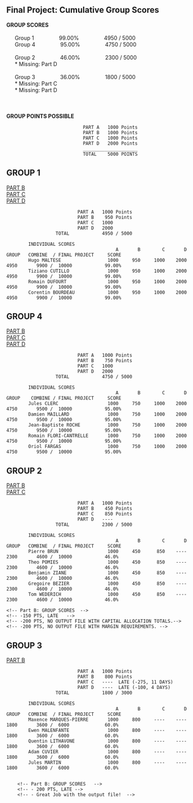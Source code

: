 ## Final Project:   Cumulative Group Scores

<strong>GROUP SCORES</strong></br></br>
&ensp; &ensp; Group 1&ensp; &ensp; &ensp; &ensp; &ensp; &ensp; 99.00%&ensp; &ensp; &ensp; &ensp; &ensp; &ensp; 4950 / 5000</br>
&ensp; &ensp; Group 4&ensp; &ensp; &ensp; &ensp; &ensp; &ensp; 95.00%&ensp; &ensp; &ensp; &ensp; &ensp; &ensp; 4750 / 5000</br></br>
&ensp; &ensp; Group 2&ensp; &ensp; &ensp; &ensp; &ensp; &ensp; 46.00%&ensp; &ensp; &ensp; &ensp; &ensp; &ensp; 2300 / 5000</br>
&ensp; &ensp; * Missing: Part D </br></br>
&ensp; &ensp; Group 3&ensp; &ensp; &ensp; &ensp; &ensp; &ensp; 36.00%&ensp; &ensp; &ensp; &ensp; &ensp; &ensp; 1800 / 5000</br>
&ensp; &ensp; * Missing: Part C </br>
&ensp; &ensp; * Missing: Part D </br></br>
</br></br>
                            <strong>GROUP POINTS POSSIBLE</strong>
                            
                                PART A   1000 Points
                                PART B   1000 Points
                                PART C   1000 Points
                                PART D   2000 Points
                                ____________________
                                TOTAL    5000 POINTS

## GROUP 1
  
[PART B](https://github.com/tcutillo/Tiziano_TurnIn/commit/6da72be6bd65a4252d16560352f01d5b973e88ae#diff-da00cd85c84e13612f41a5be251410fa4b5cd17008a48e7e51ba0ab64476b652)</br>
[PART C](https://github.com/tcutillo/Tiziano_TurnIn/tree/main/WORK_COMPLETED/RISK_MANAGEMENT/SEA_RULE_PROJECT_1_PART_C)</br>
[PART D](https://github.com/tcutillo/Tiziano_TurnIn/tree/main/WORK_COMPLETED/RISK_MANAGEMENT/SEA_RULE_PROJECT_1_PART_D)</br>
  <!-- hugo.maltese@epitech.eu, tiziano.cutillo@epitech.eu, romain.dufourt@epitech.eu, corentin.bourdeau@epitech.eu</br> -->  
  
                              PART A   1000 Points
                              PART B    950 Points
                              PART C   1000
                              PART D   2000
                      TOTAL            4950 / 5000
                      
            INDIVIDUAL SCORES          
                                            A       B        C       D     GROUP   COMBINE  / FINAL PROJECT     SCORE  
            Hugo MALTESE                 1000     950     1000    2000      4950       9900 /  10000            99.00%
            Tiziano CUTILLO              1000     950     1000    2000      4950       9900 /  10000            99.00%
            Romain DUFOURT               1000     950     1000    2000      4950       9900 /  10000            99.00%
            Corentin BOURDEAU            1000     950     1000    2000      4950       9900 /  10000            99.00%
            
<!-- Part B: GROUP SCORES-->  
<!-- -50 PTS LATE-->  
<!-- https://github.com/tcutillo/Tiziano_TurnIn/commit/6da72be6bd65a4252d16560352f01d5b973e88ae#diff-da00cd85c84e13612f41a5be251410fa4b5cd17008a48e7e51ba0ab64476b652 -->  


    
## GROUP 4

[PART B](https://github.com/Jules-gitclerc/JulesClerc_TurnIn/blob/main/SEA%20RULE%20PROJECT%201/Part%20II/bond_new.csv)</br>
[PART C](https://github.com/Jules-gitclerc/JulesClerc_TurnIn/tree/main/SEA%20RULE%20PROJECT%201/PART%20III)</br>
[PART D](https://github.com/Jules-gitclerc/JulesClerc_TurnIn/tree/main/SEA%20RULE%20PROJECT%201#presentation-of-the-automated-trading-project-based-on-interactive-brokers-tws-api)


  <!-- jules.clerc@epitech.eu, damien.maillard@epitech.eu, jbroesch@pm.me, orifarfig@gmail.com, romain.flori-cantrelle@epitech.eu</br> -->
  
                              PART A   1000 Points
                              PART B    750 Points
                              PART C   1000
                              PART D   2000
                      TOTAL            4750 / 5000
                      
            INDIVIDUAL SCORES          
                                            A       B        C       D     GROUP    COMBINE / FINAL PROJECT     SCORE  
            Jules CLERC                  1000     750     1000    2000      4750       9500 /  10000            95.00%
            Damien MAILLARD              1000     750     1000    2000      4750       9500 /  10000            95.00%
            Jean-Baptiste ROCHE          1000     750     1000    2000      4750       9500 /  10000            95.00%
            Romain FLORI-CANTRELLE       1000     750     1000    2000      4750       9500 /  10000            95.00%
            Oriol FARGAS                 1000     750     1000    2000      4750       9500 /  10000            95.00%
            
  
<!-- Part B: GROUP SCORES-->  
<!-- -50 PTS.  LATE-->  
<!-- -50 PTS. INCORRECT 15c3-1 NET CAPITAL CALCULATION</br>-->  
<!-- -150 PTS. INCORRECT CASH ALLOCATION CALCULATION</br>-->  
<!-- https://github.com/Jules-gitclerc/JulesClerc_TurnIn/blob/main/SEA%20RULE%20PROJECT%201/Part%20II/bond_new.csv-->  
<!-- ^ If you want, you can refer back to the section on Rule 15c3-1 and correct this.-->  
<!-- ^ https://github.com/Jules-gitclerc/JulesClerc_TurnIn/tree/main/SEA%20RULE%20PROJECT%201/Part%20II-->  
    

## GROUP 2
  
[PART B](https://github.com/RassGo/PIERREBRUN_TurnIn/tree/main/Sea%20Project/TWS%20API%206)</br>
[PART C](https://github.com/TheGorb/TomWederich_TurnIn/tree/main/Bo_Excercise/Exercise_Result/FINAL_PROJECT)

  <!-- pierre.brun@epitech.eu, theo.pomies@epitech.eu, benjamin.ziane@epitech.eu, gregoire.bezier@epitech.eu, tom.wederich@epitech.eu</br>  -->
  
                              PART A   1000 Points
                              PART B    450 Points
                              PART C    850 Points
                              PART D   ----
                      TOTAL            2300 / 5000
                      
            INDIVIDUAL SCORES          
                                            A       B        C       D     GROUP   COMBINE  / FINAL PROJECT     SCORE  
            Pierre BRUN                  1000     450      850    ----      2300       4600 /  10000            46.0%
            Theo POMIES                  1000     450      850    ----      2300       4600 /  10000            46.0%
            Benjamin ZIANE               1000     450      850    ----      2300       4600 /  10000            46.0%
            Gregoire BEZIER              1000     450      850    ----      2300       4600 /  10000            46.0%
            Tom WEDERICH                 1000     450      850    ----      2300       4600 /  10000            46.0%
            
    <!-- Part B: GROUP SCORES  -->
    <!-- -150 PTS, LATE   -->
    <!-- -200 PTS, NO OUTPUT FILE WITH CAPITAL ALLOCATION TOTALS.-->
    <!-- -200 PTS, NO OUTPUT FILE WITH MARGIN REQUIREMENTS. -->
    


## GROUP 3
  
[PART B](https://github.com/ions29/cpp-reading-material/blob/main/Final%20Project/PROJECT_1_PART_B.zip)
  
  <!-- maxence.marques-pierre@epitech.eu, ewen1.malenfant@epitech.eu, adam.cuvier@epitech.eu, quentin.lithavone@epitech.eu, martinjules70@gmail.com</br> -->
  
                              PART A   1000 Points
                              PART B    800 Points
                              PART C   ----  LATE (-275, 11 DAYS)
                              PART D   ----  LATE (-100, 4 DAYS)
                      TOTAL            1800 / 3000
                      
            INDIVIDUAL SCORES          
                                            A       B        C       D     GROUP   COMBINE  / FINAL PROJECT     SCORE  
            Maxence MARQUES-PIERRE       1000     800     ----    ----      1800       3600 /  6000             60.0%
            Ewen MALENFANTE              1000     800     ----    ----      1800       3600 /  6000             60.0%
            Quentin LITHAVONE            1000     800     ----    ----      1800       3600 /  6000             60.0%
            Adam CUVIER                  1000     800     ----    ----      1800       3600 /  6000             60.0%
            Jules MARTIN                 1000     800     ----    ----      1800       3600 /  6000             60.0%
            
    
        <!-- Part B: GROUP SCORES   -->
        <!-- - 200 PTS, LATE -->
        <!-- - Great Job with the output file!  -->
    

